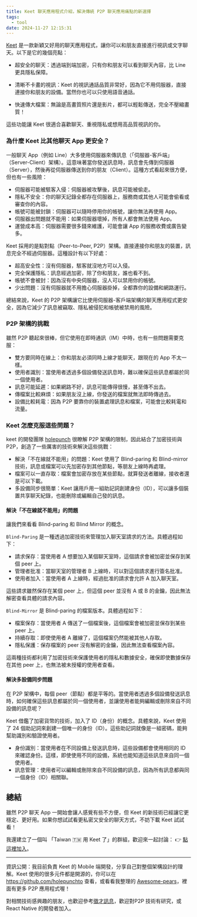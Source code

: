 ```yaml
---
title: Keet 聊天應用程式介紹，解決傳統 P2P 聊天應用痛點的新選擇
tags:
  - tool
date: 2024-11-27 12:15:31
---
```


[Keet](https://keet.io) 是一款新穎又好用的聊天應用程式，讓你可以和朋友直接進行視訊或文字聊天。以下是它的幾個亮點：

- 超安全的聊天：透過端到端加密，只有你和朋友可以看到聊天內容，比 Line 更具隱私保障。

- 清晰不卡畫的視訊：Keet 的視訊通話品質非常好，因為它不用伺服器，直接連接你和朋友的設備。當然你也可以只使用語音通話。

- 快速傳大檔案：無論是高畫質照片還是影片，都可以輕鬆傳送，完全不壓縮畫質！

這些功能讓 Keet 很適合喜歡聊天、重視隱私或想用高品質視訊的你。

### 為什麼 Keet 比其他聊天 App 更安全？

一般聊天 App（例如 Line）大多使用伺服器來傳訊息（「伺服器-客戶端」（Server-Client）架構）。這意味著當你發送訊息時，訊息會先傳到伺服器（Server），然後再從伺服器傳送到你的朋友（Client）。這種方式看起來很方便，但也有一些風險：

- 伺服器可能被駭客入侵：伺服器被攻擊後，訊息可能被偷走。
- 隱私不安全：你的聊天記錄全都存在伺服器上，服務商或其他人可能會偷看或審查你的內容。
- 帳號可能被封鎖：伺服器可以隨時停用你的帳號，讓你無法再使用 App。
- 伺服器出問題就不能用：如果伺服器壞掉，所有人都會無法使用 App。
- 運營成本高：伺服器需要很多錢來維護，可能會讓 App 的服務收費或廣告變多。

Keet 採用的是點對點（Peer-to-Peer, P2P）架構。直接連接你和朋友的裝置，訊息完全不經過伺服器。這種設計有以下好處：

- 超高安全性：沒有伺服器，駭客就沒地方可以入侵。
- 完全保護隱私：訊息經過加密，除了你和朋友，誰也看不到。
- 帳號不會被封：因為沒有中央伺服器，沒人可以禁用你的帳號。
- 少出問題：沒有伺服器就不用擔心伺服器掛掉，全都靠你的設備和網路運行。

總結來說，Keet 的 P2P 架構讓它比使用伺服器-客戶端架構的聊天應用程式更安全，因為它減少了訊息被竊取、隱私被侵犯和帳號被禁用的風險。

### P2P 架構的挑戰

雖然 P2P 聽起來很棒，但它使用在即時通訊（IM）中時，也有一些問題需要克服：

- 雙方要同時在線上：你和朋友必須同時上線才能聊天，跟現在的 App 不太一樣。
- 使用者識別：當使用者透過多個設備發送訊息時，難以確保這些訊息都屬於同一個使用者。
- 訊息可能延遲：如果網路不好，訊息可能傳得很慢，甚至傳不出去。
- 傳檔案比較麻煩：如果朋友沒上線，你發送的檔案就無法即時傳過去。
- 設備比較耗電：因為 P2P 要靠你的裝置處理訊息和檔案，可能會比較耗電和流量。

### Keet 怎麼克服這些問題？

keet 的開發團隊 [holepunch](https://holepunch.to/) 很瞭解 P2P 架構的限制，因此結合了加密技術與 P2P，創造了一些厲害的技術來解決這些挑戰：

- 解決「不在線就不能用」的問題：Keet 使用了 Blind-paring 和 Blind-mirror 技術，訊息或檔案可以先加密存到其他節點，等朋友上線時再處理。
- 檔案可以一直存取：檔案會加密存放在某些節點，就算發送者離線，接收者還是可以下載。
- 多設備同步很簡單：Keet 讓用戶用一組助記詞創建身份（ID），可以讓多個裝置共享聊天紀錄，也能刪除或編輯自己發的訊息。

#### 解決「不在線就不能用」的問題

讓我們來看看 Blind-paring 和 Blind Mirror 的概念。

`Blind-Paring` 是一種透過加密技術來管理加入聊天室請求的方法。具體過程如下：

- 請求保存：當使用者 A 想要加入某個聊天室時，這個請求會被加密並保存到某個 peer 上。
- 管理者批准：當聊天室的管理者 B 上線時，可以對這個請求進行簽名批准。
- 使用者加入：當使用者 A 上線時，經過批准的請求會允許 A 加入聊天室。

這些請求雖然保存在某個 peer 上，但這個 peer 並沒有 A 或 B 的金鑰，因此無法解密查看具體的請求內容。

`Blind-Mirror` 是 Blind-paring 的檔案版本。具體過程如下：

- 檔案保存：當使用者 A 傳送了一個檔案後，這個檔案會被加密並保存到某些 peer 上。
- 持續存取：即使使用者 A 離線了，這個檔案仍然能被其他人存取。
- 隱私保護：保存檔案的 peer 沒有解密的金鑰，因此無法查看檔案內容。

這兩種技術都利用了加密技術來保護使用者的隱私和數據安全，確保即使數據保存在其他 peer 上，也無法被未授權的使用者查看。

#### 解決多設備同步問題

在 P2P 架構中，每個 peer（節點）都是平等的。當使用者透過多個設備發送訊息時，如何確保這些訊息都屬於同一個使用者，並讓使用者能夠編輯或刪除來自不同設備的訊息呢？

Keet 借鑑了加密貨幣的技術，加入了 ID（身份）的概念。具體來說，Keet 使用了 24 個助記詞來創建一個唯一的身份（ID）。這些助記詞就像是一組密碼，能夠幫助識別和驗證使用者。

- 身份識別：當使用者在不同設備上發送訊息時，這些設備都會使用相同的 ID 來確認身份。這樣，即使使用不同的設備，系統也能知道這些訊息來自同一個使用者。
- 訊息管理：使用者可以編輯或刪除來自不同設備的訊息，因為所有訊息都與同一個身份（ID）相關聯。


## 總結

雖然 P2P 聊天 App 一開始會讓人感覺有些不方便，但 Keet 的新技術已經讓它更穩定、更好用。如果你想試試看更私密又安全的聊天方式，不妨下載 Keet 試試看！

我還建立了一個叫 「Taiwan 🇹🇼 用 Keet 了」的群組，歡迎來一起討論：
👉 [點這裡加入](https://gasolin.idv.tw/keetlink/#key=yrysb95uakfuhrhn3t8dfh53du663f14uikq66sc9jppw4b8ph6xnbqbb8ofczuxjy1i3jodsuemnc3q55nzujcac9a65p8xk78zmzfr3w&title=Taiwan%20%F0%9F%87%B9%F0%9F%87%BC%20%E7%94%A8%20Keet%20%E4%BA%86)。

----

資訊公開：我目前負責 Keet 的 Mobile 端開發，分享自己對整個架構設計的理解。Keet 使用的很多元件都是開源的，你可以在 https://github.com/holepunchto 查看，或看看我整理的 [Awesome-pears](https://github.com/gasolin/awesome-pears)，裡面有更多 P2P 應用程式喔！

對相關技術感興趣的朋友，也歡迎參考[徵才訊息](https://holepunch.recruitee.com/)，歡迎對P2P 技術有研究，或 React Native 的開發者加入。
